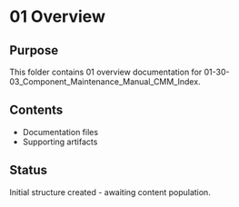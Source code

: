 # 01 Overview

## Purpose
This folder contains 01 overview documentation for 01-30-03_Component_Maintenance_Manual_CMM_Index.

## Contents
- Documentation files
- Supporting artifacts

## Status
Initial structure created - awaiting content population.

